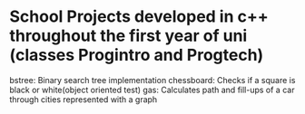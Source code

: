 # School Projects developed in c++ throughout the first year of uni (classes Progintro and Progtech)

bstree: Binary search tree implementation
chessboard: Checks if a square is black or white(object oriented test)
gas: Calculates path and fill-ups of a car through cities represented with a graph
